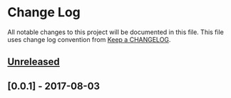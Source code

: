 # Change Log
All notable changes to this project will be documented in this file.
This file uses change log convention from [Keep a CHANGELOG](http://keepachangelog.com).

## [Unreleased]

## [0.0.1] - 2017-08-03


[Unreleased]: https://github.com/labpositiva/ansible-role-postgresql/compare/0.0.1...HEAD
[0.0.0]: https://github.com/labpositiva/ansible-role-postgresql/compare/0.0.0...0.0.1

[CHANGELOG.md]: CHANGELOG.md
[CONTRIBUTING.md]: CONTRIBUTING.md
[LICENCE.md]: LICENCE.md
[README.md]: README.md
